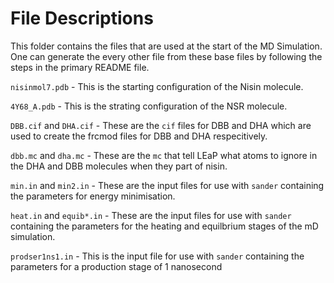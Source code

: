 File Descriptions
=================

This folder contains the files that are used at the start of the MD Simulation. One can generate the every other file from these base files by following the steps in the primary README file.

```nisinmol7.pdb``` - This is the starting configuration of the Nisin molecule.  

```4Y68_A.pdb``` - This is the strating configuration of the NSR molecule.  

```DBB.cif``` and  ```DHA.cif``` - These are the ```cif``` files for DBB and DHA which are used to create the frcmod files for DBB and DHA respecitively.  

```dbb.mc``` and ```dha.mc``` - These are the ```mc``` that tell LEaP what atoms to ignore in the DHA and DBB molecules when they part of nisin.  

```min.in``` and ```min2.in``` - These are the input files for use with ```sander``` containing the parameters for energy minimisation.  

```heat.in``` and ```equib*.in``` - These are the input files for use with ```sander``` containing the parameters for the heating and equilbrium stages of the mD simulation.  

```prodser1ns1.in``` - This is the input file for use with ```sander``` containing the parameters for a production stage of 1 nanosecond


 
